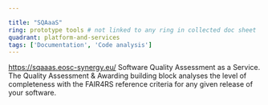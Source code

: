 ```yaml
---

title: "SQAaaS"
ring: prototype tools # not linked to any ring in collected doc sheet
quadrant: platform-and-services
tags: ['Documentation', 'Code analysis']
---
```

https://sqaaas.eosc-synergy.eu/
Software Quality Assessment as a Service. The Quality Assessment & Awarding building block analyses the level of completeness with the FAIR4RS reference criteria for any given release of your software.
